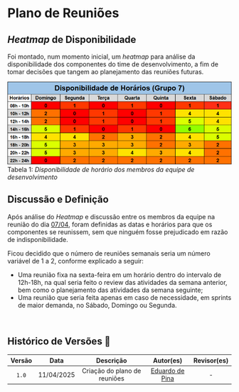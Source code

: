 # Plano de Reuniões

## *Heatmap* de Disponibilidade

Foi montado, num momento inicial, um *heatmap* para análise da disponibilidade dos componentes do time de desenvolvimento, a fim de tomar decisões que tangem ao planejamento das reuniões futuras.

![Heatmap de Disponibilidade](../assets/heatmap.png)
Tabela 1: *Disponibilidade de horário dos membros da equipe de desenvolvimento*

## Discussão e Definição

Após análise do *Heatmap* e discussão entre os membros da equipe na reunião do dia [07/04](../atas/ata_07_04.md), foram definidas as datas e horários para que os componentes se reunissem, sem que ninguém fosse prejudicado em razão de indisponibilidade.

Ficou decidido que o número de reuniões semanais seria um número variável de 1 a 2, conforme explicado a seguir:

- Uma reunião fixa na sexta-feira em um horário dentro do intervalo de 12h-18h, na qual seria feito o review das atividades da semana anterior, bem como o planejamento das atividades da semana seguinte;
- Uma reunião que seria feita apenas em caso de necessidade, em sprints de maior demanda, no Sábado, Domingo ou Segunda.

<br>

## Histórico de Versões 📅

| Versão | Data | Descrição | Autor(es) | Revisor(es) |
| :-: | :-: | :-: | :-: | :-: |
| `1.0` | 11/04/2025 | Criação do plano de reuniões | [Eduardo de Pina](https://github.com/eduardodpms) | - |